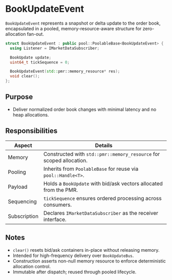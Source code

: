 # BookUpdateEvent

`BookUpdateEvent` represents a snapshot or delta update to the order book, encapsulated in a pooled, memory-resource-aware structure for zero-allocation fan-out.

~~~cpp
struct BookUpdateEvent : public pool::PoolableBase<BookUpdateEvent> {
  using Listener = IMarketDataSubscriber;

  BookUpdate update;
  uint64_t tickSequence = 0;

  BookUpdateEvent(std::pmr::memory_resource* res);
  void clear();
};
~~~

## Purpose
* Deliver normalized order book changes with minimal latency and no heap allocations.

## Responsibilities

| Aspect        | Details                                                                 |
|---------------|-------------------------------------------------------------------------|
| Memory        | Constructed with `std::pmr::memory_resource` for scoped allocation.     |
| Pooling       | Inherits from `PoolableBase` for reuse via `pool::Handle<T>`.           |
| Payload       | Holds a `BookUpdate` with bid/ask vectors allocated from the PMR.       |
| Sequencing    | `tickSequence` ensures ordered processing across consumers.             |
| Subscription  | Declares `IMarketDataSubscriber` as the receiver interface.             |

## Notes
* `clear()` resets bid/ask containers in-place without releasing memory.
* Intended for high-frequency delivery over `BookUpdateBus`.
* Construction asserts non-null memory resource to enforce deterministic allocation control.
* Immutable after dispatch; reused through pooled lifecycle.